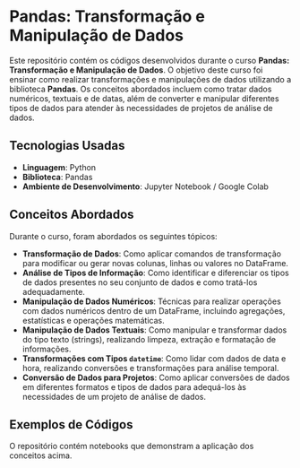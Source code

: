 # Pandas: Transformação e Manipulação de Dados

Este repositório contém os códigos desenvolvidos durante o curso **Pandas: Transformação e Manipulação de Dados**. O objetivo deste curso foi ensinar como realizar transformações e manipulações de dados utilizando a biblioteca **Pandas**. Os conceitos abordados incluem como tratar dados numéricos, textuais e de datas, além de converter e manipular diferentes tipos de dados para atender às necessidades de projetos de análise de dados.

## Tecnologias Usadas
- **Linguagem**: Python
- **Biblioteca**: Pandas
- **Ambiente de Desenvolvimento**: Jupyter Notebook / Google Colab

## Conceitos Abordados

Durante o curso, foram abordados os seguintes tópicos:

- **Transformação de Dados**: Como aplicar comandos de transformação para modificar ou gerar novas colunas, linhas ou valores no DataFrame.
- **Análise de Tipos de Informação**: Como identificar e diferenciar os tipos de dados presentes no seu conjunto de dados e como tratá-los adequadamente.
- **Manipulação de Dados Numéricos**: Técnicas para realizar operações com dados numéricos dentro de um DataFrame, incluindo agregações, estatísticas e operações matemáticas.
- **Manipulação de Dados Textuais**: Como manipular e transformar dados do tipo texto (strings), realizando limpeza, extração e formatação de informações.
- **Transformações com Tipos `datetime`**: Como lidar com dados de data e hora, realizando conversões e transformações para análise temporal.
- **Conversão de Dados para Projetos**: Como aplicar conversões de dados em diferentes formatos e tipos de dados para adequá-los às necessidades de um projeto de análise de dados.

## Exemplos de Códigos

O repositório contém notebooks que demonstram a aplicação dos conceitos acima.
